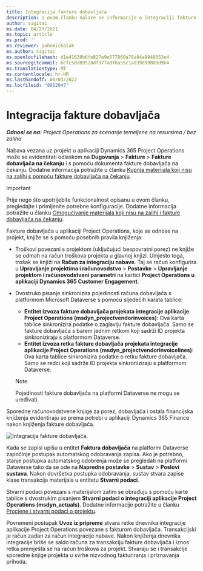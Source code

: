 ```yaml
---
title: Integracija fakture dobavljača
description: U ovom članku nalaze se informacije o integraciji fakture dobavljača u aplikaciji Project Operations.
author: sigitac
ms.date: 04/27/2021
ms.topic: article
ms.prod: ''
ms.reviewer: johnmichalak
ms.author: sigitac
ms.openlocfilehash: d1e41638b6fe827e9e577860a78a84a9948053e4
ms.sourcegitcommit: 6cfc50d89528df977a8f6a55c1ad39d99800d9b4
ms.translationtype: MT
ms.contentlocale: hr-HR
ms.lasthandoff: 06/03/2022
ms.locfileid: "8912047"
---
```

# <a name="vendor-invoice-integration"></a>Integracija fakture dobavljača

_**Odnosi se na:** Project Operations za scenarije temeljene na resursima / bez zaliha_

Nabava vezana uz projekt u aplikaciji Dynamics 365 Project Operations može se evidentirati odlaskom na **Dugovanja** > **Fakture** > **Fakture dobavljača na čekanju** i s pomoću dokumenta fakture dobavljača na čekanju. Dodatne informacija potražite u članku [Kupnja materijala koji nisu na zalihi s pomoću fakture dobavljača na čekanju](../procurement/pending-vendor-invoices.md).

> [!IMPORTANT]
> Prije nego što upotrijebite funkcionalnost opisanu u ovom članku, pregledajte i primijenite potrebne konfiguracije. Dodatne informacija potražite u članku [Omogućivanje materijala koji nisu na zalihi i fakture dobavljača na čekanju](../procurement/configure-materials-nonstocked.md).

Fakture dobavljača u aplikaciji Project Operations, koje se odnose na projekt, knjiže se s pomoću posebnih pravila knjiženja:

- Troškovi povezani s projektom (uključujući bespovratni porez) ne knjiže se odmah na račun troškova projekta u glavnoj knjizi. Umjesto toga, trošak se knjiži na **Račun za integraciju nabave**. Taj se račun konfigurira u **Upravljanje projektima i računovodstvo** > **Postavke** > **Upravljanje projektom i računovodstveni parametri** na kartici **Project Operations u aplikaciji Dynamics 365 Customer Engagement**.
- Dvostruko pisanje sinkronizira pojedinosti računa dobavljača s platformom Microsoft Dataverse s pomoću sljedećih karata tablice:

     - **Entitet izvoza fakture dobavljača projekata integracije aplikacije Project Operations (msdyn_projectvendorinvoices)**: Ova karta tablice sinkronizira podatke o zaglavlju fakture dobavljača. Samo se fakture dobavljača s barem jednim retkom koji sadrži ID projekta sinkroniziraju s platformom Dataverse.
     - **Entitet izvoza retka fakture dobavljača projekata integracije aplikacije Project Operations (msdyn_projectvendorinvoicelines)**: Ova karta tablice sinkronizira podatke o retku fakture dobavljača. Samo se redci koji sadrže ID projekta sinkroniziraju s platformom Dataverse.

     > [!NOTE]
     > Pojedinosti fakture dobavljača na platformi Dataverse ne mogu se uređivati.

Sporedne računovodstvene knjige za porez, dobavljača i ostala financijska knjiženja evidentiraju se prema potrebi u aplikaciji Dynamics 365 Finance nakon knjiženja fakture dobavljača.

![Integracija fakture dobavljača.](media/DW7VendorInvoice.png)

Kada se zapisi upišu u entitet **Faktura dobavljača** na platformi Dataverse započinje postupak automatskog odobravanja zapisa. Ako je potrebno, stanje postupka automatskog odobrenja može se pregledati na platformi Dataverse tako da se ode na **Napredne postavke** > **Sustav** > **Poslovi sustava**. Nakon dovršetka postupka odobravanja, sustav stvara zapise klase transakcija materijala u entitetu **Stvarni podaci**.

Stvarni podaci povezani s materijalom zatim se obrađuju s pomoću karte tablice s dvostrukim pisanjem **Stvarni podaci o integraciji aplikacije Project Operations (msdyn_actuals)**. Dodatne informacije potražite u članku [Procjene i stvarni podaci o projektu](resource-dual-write-estimates-actuals.md).

Povremeni postupak **Uvoz iz pripreme** stvara retke dnevnika integracije aplikacije Project Operations povezane s fakturom dobavljača. Transakcijski je račun zadan za račun integracije nabave. Nakon knjiženja dnevnika integracije briše se saldo računa za transakciju fakture dobavljača i iznos retka premješta se na račun troškova za projekt. Stvaraju se i transakcije sporedne knjige projekta u svrhe nizvodnog fakturiranja i priznavanja prihoda.
